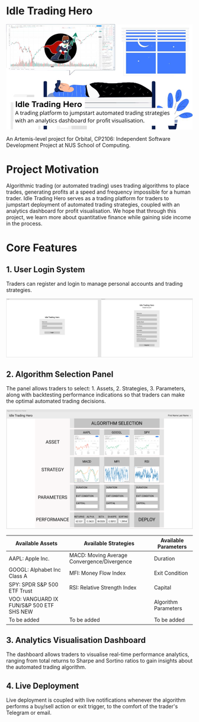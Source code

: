 # Idle Trading Hero

![poster](assets/poster.jpg)

An Artemis-level project for Orbital, CP2106: Independent Software Development Project at NUS School of Computing.

# Project Motivation

Algorithmic trading (or automated trading) uses trading algorithms to place trades, generating profits at a speed and frequency impossible for a human trader. Idle Trading Hero serves as a trading platform for traders to jumpstart deployment of automated trading strategies, coupled with an analytics dashboard for profit visualisation. We hope that through this project, we learn more about quantitative finance while gaining side income in the process.

# Core Features

## 1. User Login System

Traders can register and login to manage personal accounts and trading strategies.

![login](assets/login_register.PNG)

## 2. Algorithm Selection Panel

The panel allows traders to select: 1. Assets, 2. Strategies, 3. Parameters, along with backtesting performance indications so that traders can make the optimal automated trading decisions.

![panel](assets/algo_selection_panel.PNG)

| Available Assets                         | Available Strategies                        | Available Parameters |
|------------------------------------------|---------------------------------------------|----------------------|
| AAPL: Apple Inc.                         | MACD: Moving Average Convergence/Divergence | Duration             |
| GOOGL: Alphabet Inc Class A              | MFI: Money Flow Index                       | Exit Condition       |
| SPY: SPDR S&P 500 ETF Trust              | RSI: Relative Strength Index                | Capital              |
| VOO: VANGUARD IX FUN/S&P 500 ETF SHS NEW |                                             | Algorithm Parameters |
| To be added                              | To be added                                 | To be added          |

## 3. Analytics Visualisation Dashboard

The dashboard allows traders to visualise real-time performance analytics, ranging from total returns to Sharpe and Sortino ratios to gain insights about the automated trading algorithm.

## 4. Live Deployment

Live deployment is coupled with live notifications whenever the algorithm performs a buy/sell action or exit trigger, to the comfort of the trader's Telegram or email.
